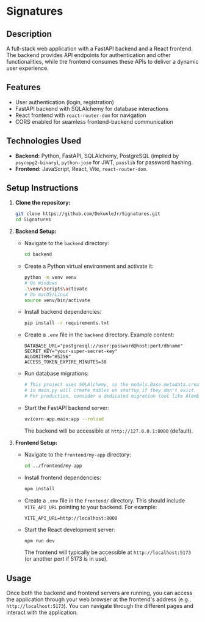 # Signatures

## Description

A full-stack web application with a FastAPI backend and a React frontend. The backend provides API endpoints for authentication and other functionalities, while the frontend consumes these APIs to deliver a dynamic user experience.

## Features

- User authentication (login, registration)
- FastAPI backend with SQLAlchemy for database interactions
- React frontend with `react-router-dom` for navigation
- CORS enabled for seamless frontend-backend communication

## Technologies Used

- **Backend:** Python, FastAPI, SQLAlchemy, PostgreSQL (implied by `psycopg2-binary`), `python-jose` for JWT, `passlib` for password hashing.
- **Frontend:** JavaScript, React, Vite, `react-router-dom`.

## Setup Instructions

1.  **Clone the repository:**

    ```bash
    git clone https://github.com/DekunleJr/Signatures.git
    cd Signatures
    ```

2.  **Backend Setup:**

    - Navigate to the `backend` directory:
      ```bash
      cd backend
      ```
    - Create a Python virtual environment and activate it:
      ```bash
      python -m venv venv
      # On Windows
      .\venv\Scripts\activate
      # On macOS/Linux
      source venv/bin/activate
      ```
    - Install backend dependencies:
      ```bash
      pip install -r requirements.txt
      ```
    - Create a `.env` file in the `backend` directory. Example content:
      ```
      DATABASE_URL="postgresql://user:password@host:port/dbname"
      SECRET_KEY="your-super-secret-key"
      ALGORITHM="HS256"
      ACCESS_TOKEN_EXPIRE_MINUTES=30
      ```
    - Run database migrations:
      ```bash
      # This project uses SQLAlchemy, so the models.Base.metadata.create_all(bind=engine)
      # in main.py will create tables on startup if they don't exist.
      # For production, consider a dedicated migration tool like Alembic.
      ```
    - Start the FastAPI backend server:
      ```bash
      uvicorn app.main:app --reload
      ```
      The backend will be accessible at `http://127.0.0.1:8000` (default).

3.  **Frontend Setup:**
    - Navigate to the `frontend/my-app` directory:
      ```bash
      cd ../frontend/my-app
      ```
    - Install frontend dependencies:
      ```bash
      npm install
      ```
    - Create a `.env` file in the `frontend/` directory. This should include `VITE_API_URL` pointing to your backend. For example:
      ```
      VITE_API_URL=http://localhost:8000
      ```
    - Start the React development server:
      ```bash
      npm run dev
      ```
      The frontend will typically be accessible at `http://localhost:5173` (or another port if 5173 is in use).

## Usage

Once both the backend and frontend servers are running, you can access the application through your web browser at the frontend's address (e.g., `http://localhost:5173`). You can navigate through the different pages and interact with the application.

